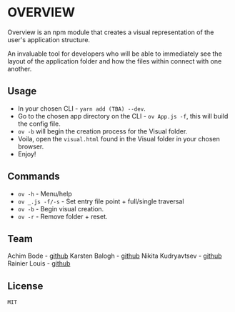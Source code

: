 # OVERVIEW

Overview is an npm module that creates a visual representation of the user's application structure.

An invaluable tool for developers who will be able to immediately see the layout of the application folder and how the files within connect with one another.

## Usage

* In your chosen CLI - `yarn add (TBA) --dev`.
* Go to the chosen app directory on the CLI - `ov App.js -f`, this will build the config file.
* `ov -b` will begin the creation process for the Visual folder.
* Voila, open the `visual.html` found in the Visual folder in your chosen browser.
* Enjoy!

## Commands

* `ov -h` - Menu/help
* `ov _.js -f/-s` - Set entry file point + full/single traversal
* `ov -b` - Begin visual creation.
* `ov -r` - Remove folder + reset.

## Team

Achim Bode - [github](https://github.com/achimbode)
Karsten Balogh - [github](https://github.com/karstenba)
Nikita Kudryavtsev - [github](https://github.com/palevoo)
Rainier Louis - [github](https://github.com/rainierlouis)

## License

`MIT`
